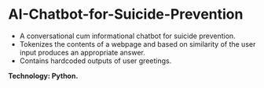 # AI-Chatbot-for-Suicide-Prevention

* A conversational cum informational chatbot for suicide prevention. 
* Tokenizes the contents of a webpage and based on similarity of the user input produces an appropriate answer.
* Contains hardcoded outputs of user greetings.

**Technology: Python.**
